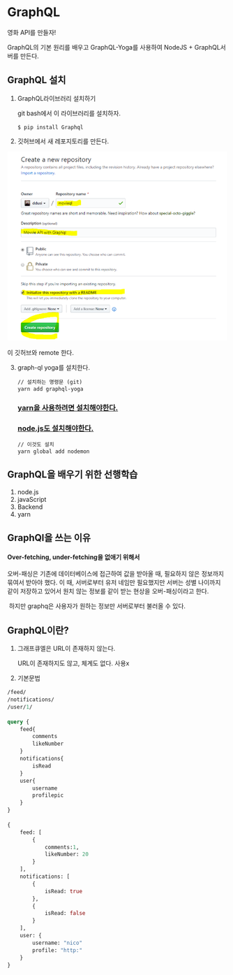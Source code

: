# GraphQL

영화 API를 만들자! 

GraphQL의 기본 원리를 배우고 GraphQL-Yoga를 사용하여 NodeJS + GraphQL서버를 만든다.



## GraphQL 설치

1. GraphQL라이브러리 설치하기 

   git bash에서 이 라이브러리를 설치하자.

   ```shell
   $ pip install Graphql
   ```

2. 깃허브에서 새 레포지토리를 만든다. 

   

![image-20200106215650871](01_GraphQL.assets/image-20200106215650871.png)

이 깃허브와 remote 한다. 



3. graph-ql yoga를 설치한다.

   ```shell
   // 설치하는 명령문 (git)
   yarn add graphql-yoga
   ```

   ### <a href=https://yarnpkg.com/en/docs/install#mac-stable>yarn을 사용하려면 설치해야한다. </a>

   ### <a href=https://nodejs.org/ko/download>node.js도 설치해야한다. </a>

   ```
   // 이것도 설치
   yarn global add nodemon
   ```

   

   



## GraphQL을 배우기 위한 선행학습

1. node.js
2. javaScript
3. Backend
4. yarn



## GraphQl을 쓰는 이유 

#### Over-fetching, under-fetching을 없애기 위해서

오버-패싱은 기존에 데이터베이스에 접근하여 값을 받아올 때, 필요하지 않은 정보까지 묶여서 받아야 했다. 이 때, 서버로부터 유저 네임만 필요했지만 서버는 성별 나이까지 같이 저장하고 있어서 원치 않는 정보를 같이 받는 현상을 오버-패싱이라고 한다.

​	하지만 graphq은 사용자가 원하는 정보만 서버로부터 불러올 수 있다.





## GraphQL이란?

1. 그래프큐엘은 URL이 존재하지 않는다. 

   URL이 존재하지도 않고, 체계도 없다. 사용x

   
   
2. 기본문법

```graphql
/feed/
/notifications/
/user/1/

query {
    feed{
        comments
        likeNumber
    }
    notifications{
        isRead
    }
    user{
        username
        profilepic
    }
}

{
    feed: [
        {
            comments:1,
            likeNumber: 20
        }
    ],
    notifications: [
        {
            isRead: true
        },
        { 
            isRead: false
        }
    ],
    user: {
        username: "nico"
        profile: "http:"
    }
}
```

